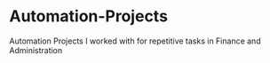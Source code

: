 # Automation-Projects
Automation Projects I worked with for repetitive tasks in Finance and Administration
